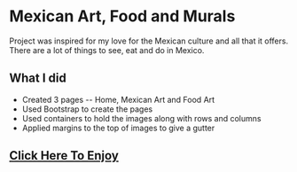 # Mexican Art, Food and Murals

Project was inspired for my love for the Mexican culture and all that it offers.  There are a lot of things to see, eat and do in Mexico. 

## What I did

- Created 3 pages -- Home, Mexican Art and Food Art
- Used Bootstrap to create the pages
- Used containers to hold the images along with rows and columns
- Applied margins to the top of images to give a gutter

## [Click Here To Enjoy]()
